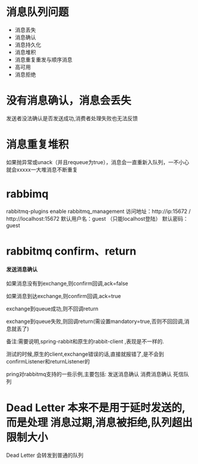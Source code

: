 # 消息队列问题
* 消息丢失
* 消息确认
* 消息持久化
* 消息堆积
* 消息重复重发与顺序消息
* 高可用
* 消息拒绝


# 没有消息确认，消息会丢失
发送者没法确认是否发送成功,消费者处理失败也无法反馈


# 消息重复堆积
如果抛异常或unack（并且requeue为true），消息会一直重新入队列，一不小心就会xxxxx一大堆消息不断重复

# rabbimq
rabbitmq-plugins enable rabbitmq_management 
访问地址：http://ip:15672 /   http://localhost:15672
默认用户名：guest （只能localhost登陆） 
默认密码：guest 


# rabbitmq confirm、return
#### 发送消息确认

如果消息没有到exchange,则confirm回调,ack=false

如果消息到达exchange,则confirm回调,ack=true

exchange到queue成功,则不回调return

exchange到queue失败,则回调return(需设置mandatory=true,否则不回回调,消息就丢了)


备注:需要说明,spring-rabbit和原生的rabbit-client ,表现是不一样的.

测试的时候,原生的client,exchange错误的话,直接就报错了,是不会到confirmListener和returnListener的

pring对rabbitmq支持的一些示例,主要包括: 发送消息确认 消费消息确认 死信队列

# Dead Letter 本来不是用于延时发送的, 而是处理 消息过期,消息被拒绝,队列超出限制大小

Dead Letter 会转发到普通的队列

